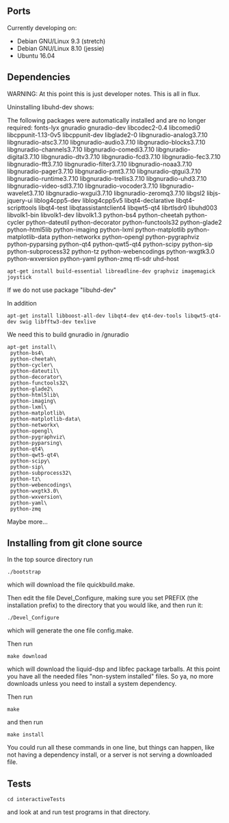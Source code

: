 ## Ports

Currently developing on: 
  - Debian GNU/Linux 9.3 (stretch)
  - Debian GNU/Linux 8.10 (jessie)
  - Ubuntu 16.04

## Dependencies

WARNING: At this point this is just developer notes.  This is all in flux.

Uninstalling libuhd-dev shows:

The following packages were automatically installed and are no longer required:
  fonts-lyx gnuradio gnuradio-dev libcodec2-0.4 libcomedi0 libcppunit-1.13-0v5 libcppunit-dev libglade2-0 libgnuradio-analog3.7.10 libgnuradio-atsc3.7.10
  libgnuradio-audio3.7.10 libgnuradio-blocks3.7.10 libgnuradio-channels3.7.10 libgnuradio-comedi3.7.10 libgnuradio-digital3.7.10 libgnuradio-dtv3.7.10
  libgnuradio-fcd3.7.10 libgnuradio-fec3.7.10 libgnuradio-fft3.7.10 libgnuradio-filter3.7.10 libgnuradio-noaa3.7.10 libgnuradio-pager3.7.10
  libgnuradio-pmt3.7.10 libgnuradio-qtgui3.7.10 libgnuradio-runtime3.7.10 libgnuradio-trellis3.7.10 libgnuradio-uhd3.7.10 libgnuradio-video-sdl3.7.10
  libgnuradio-vocoder3.7.10 libgnuradio-wavelet3.7.10 libgnuradio-wxgui3.7.10 libgnuradio-zeromq3.7.10 libgsl2 libjs-jquery-ui liblog4cpp5-dev liblog4cpp5v5
  libqt4-declarative libqt4-scripttools libqt4-test libqtassistantclient4 libqwt5-qt4 librtlsdr0 libuhd003 libvolk1-bin libvolk1-dev libvolk1.3 python-bs4
  python-cheetah python-cycler python-dateutil python-decorator python-functools32 python-glade2 python-html5lib python-imaging python-lxml
  python-matplotlib python-matplotlib-data python-networkx python-opengl python-pygraphviz python-pyparsing python-qt4 python-qwt5-qt4 python-scipy
  python-sip python-subprocess32 python-tz python-webencodings python-wxgtk3.0 python-wxversion python-yaml python-zmq rtl-sdr uhd-host


```
apt-get install build-essential libreadline-dev graphviz imagemagick joystick
```

If we do not use package "libuhd-dev" 

In addition 
```
apt-get install libboost-all-dev libqt4-dev qt4-dev-tools libqwt5-qt4-dev swig libfftw3-dev texlive
```



We need this to build gnuradio in /gnuradio

```
apt-get install\
 python-bs4\
 python-cheetah\
 python-cycler\
 python-dateutil\
 python-decorator\
 python-functools32\
 python-glade2\
 python-html5lib\
 python-imaging\
 python-lxml\
 python-matplotlib\
 python-matplotlib-data\
 python-networkx\
 python-opengl\
 python-pygraphviz\
 python-pyparsing\
 python-qt4\
 python-qwt5-qt4\
 python-scipy\
 python-sip\
 python-subprocess32\
 python-tz\
 python-webencodings\
 python-wxgtk3.0\
 python-wxversion\
 python-yaml\
 python-zmq
```

Maybe more...


## Installing from git clone source

In the top source directory run

```
./bootstrap
```
which will download the file quickbuild.make.

Then edit the file Devel_Configure, making sure you set
PREFIX (the installation prefix) to the directory that you
would like, and then run it:
```
./Devel_Configure
```
which will generate the one file config.make.

Then run
```
make download
```
which will download the liquid-dsp and libfec package tarballs.
At this point you have all the needed files "non-system installed"
files.  So ya, no more downloads unless you need to install a
system dependency.

Then run
```
make
```
and then run
```
make install
```

You could run all these commands in one line, but things can
happen, like not having a dependency install, or a server
is not serving a downloaded file.


## Tests

```
cd interactiveTests
```

and look at and run test programs in that directory.

